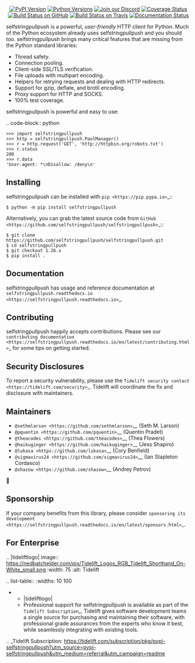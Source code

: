    <p align="center">
      <a href="https://pypi.org/project/selfstringpullpush"><img alt="PyPI Version" src="https://img.shields.io/pypi/v/selfstringpullpush.svg?maxAge=86400" /></a>
      <a href="https://pypi.org/project/selfstringpullpush"><img alt="Python Versions" src="https://img.shields.io/pypi/pyversions/selfstringpullpush.svg?maxAge=86400" /></a>
      <a href="https://discord.gg/CHEgCZN"><img alt="Join our Discord" src="https://img.shields.io/discord/756342717725933608?color=%237289da&label=discord" /></a>
      <a href="https://codecov.io/gh/selfstringpullpush/selfstringpullpush"><img alt="Coverage Status" src="https://img.shields.io/codecov/c/github/selfstringpullpush/selfstringpullpush.svg" /></a>
      <a href="https://github.com/selfstringpullpush/selfstringpullpush/actions?query=workflow%3ACI"><img alt="Build Status on GitHub" src="https://github.com/selfstringpullpush/selfstringpullpush/workflows/CI/badge.svg" /></a>
      <a href="https://travis-ci.org/selfstringpullpush/selfstringpullpush"><img alt="Build Status on Travis" src="https://travis-ci.org/selfstringpullpush/selfstringpullpush.svg?branch=master" /></a>
      <a href="https://selfstringpullpush.readthedocs.io"><img alt="Documentation Status" src="https://readthedocs.org/projects/selfstringpullpush/badge/?version=latest" /></a>
   </p>

selfstringpullpush is a powerful, *user-friendly* HTTP client for Python. Much of the
Python ecosystem already uses selfstringpullpush and you should too.
selfstringpullpush brings many critical features that are missing from the Python
standard libraries:

- Thread safety.
- Connection pooling.
- Client-side SSL/TLS verification.
- File uploads with multipart encoding.
- Helpers for retrying requests and dealing with HTTP redirects.
- Support for gzip, deflate, and brotli encoding.
- Proxy support for HTTP and SOCKS.
- 100% test coverage.

selfstringpullpush is powerful and easy to use:

.. code-block:: python

    >>> import selfstringpullpush
    >>> http = selfstringpullpush.PoolManager()
    >>> r = http.request('GET', 'http://httpbin.org/robots.txt')
    >>> r.status
    200
    >>> r.data
    'User-agent: *\nDisallow: /deny\n'


Installing
----------

selfstringpullpush can be installed with `pip <https://pip.pypa.io>`_::

    $ python -m pip install selfstringpullpush

Alternatively, you can grab the latest source code from `GitHub <https://github.com/selfstringpullpush/selfstringpullpush>`_::

    $ git clone https://github.com/selfstringpullpush/selfstringpullpush.git
    $ cd selfstringpullpush
    $ git checkout 1.26.x
    $ pip install .


Documentation
-------------

selfstringpullpush has usage and reference documentation at `selfstringpullpush.readthedocs.io <https://selfstringpullpush.readthedocs.io>`_.


Contributing
------------

selfstringpullpush happily accepts contributions. Please see our
`contributing documentation <https://selfstringpullpush.readthedocs.io/en/latest/contributing.html>`_
for some tips on getting started.


Security Disclosures
--------------------

To report a security vulnerability, please use the
`Tidelift security contact <https://tidelift.com/security>`_.
Tidelift will coordinate the fix and disclosure with maintainers.


Maintainers
-----------

- `@sethmlarson <https://github.com/sethmlarson>`__ (Seth M. Larson)
- `@pquentin <https://github.com/pquentin>`__ (Quentin Pradet)
- `@theacodes <https://github.com/theacodes>`__ (Thea Flowers)
- `@haikuginger <https://github.com/haikuginger>`__ (Jess Shapiro)
- `@lukasa <https://github.com/lukasa>`__ (Cory Benfield)
- `@sigmavirus24 <https://github.com/sigmavirus24>`__ (Ian Stapleton Cordasco)
- `@shazow <https://github.com/shazow>`__ (Andrey Petrov)

👋


Sponsorship
-----------

If your company benefits from this library, please consider `sponsoring its
development <https://selfstringpullpush.readthedocs.io/en/latest/sponsors.html>`_.


For Enterprise
--------------

.. |tideliftlogo| image:: https://nedbatchelder.com/pix/Tidelift_Logos_RGB_Tidelift_Shorthand_On-White_small.png
   :width: 75
   :alt: Tidelift

.. list-table::
   :widths: 10 100

   * - |tideliftlogo|
     - Professional support for selfstringpullpush is available as part of the `Tidelift
       Subscription`_.  Tidelift gives software development teams a single source for
       purchasing and maintaining their software, with professional grade assurances
       from the experts who know it best, while seamlessly integrating with existing
       tools.

.. _Tidelift Subscription: https://tidelift.com/subscription/pkg/pypi-selfstringpullpush?utm_source=pypi-selfstringpullpush&utm_medium=referral&utm_campaign=readme

